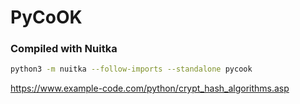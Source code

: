 # PyCoOK

### Compiled with Nuitka

```bash
python3 -m nuitka --follow-imports --standalone pycook
```

https://www.example-code.com/python/crypt_hash_algorithms.asp

